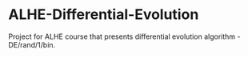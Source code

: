 # ALHE-Differential-Evolution
Project for ALHE course that presents differential evolution algorithm - DE/rand/1/bin.
